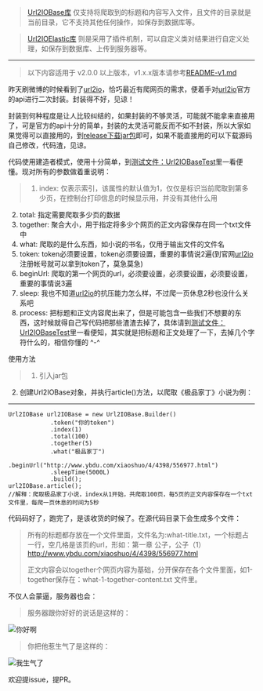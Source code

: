 > [Url2IOBase库](https://github.com/xiaosongfu/Url2IOBase) 仅支持将爬取到的标题和内容写入文件，且文件的目录就是当前目录，它不支持其他任何操作，如保存到数据库等。

> [Url2IOElastic库](https://github.com/xiaosongfu/Url2IOElastic) 则是采用了插件机制，可以自定义类对结果进行自定义处理，如保存到数据库、上传到服务器等。

---
> 以下内容适用于 v2.0.0 以上版本，v1.x.x版本请参考[README-v1.md](https://github.com/xiaosongfu/Url2IOBase/blob/master/README-v1.md)




昨天刷微博的时候看到了[url2io](http://www.url2io.com/)，恰巧最近有爬网页的需求，便着手对[url2io](http://www.url2io.com/)官方的api进行二次封装。封装得不好，见谅！

封装到何种程度是让人比较纠结的，如果封装的不够灵活，可能就不能拿来直接用了，可是官方的api十分的简单，封装的太灵活可能反而不如不封装，所以大家如果觉得可以直接用的，到[release下载jar包](https://github.com/xiaosongfu/Url2IOBase/releases/download/v1.0.0/Url2IOBase.jar)即可，如果不能直接用的可以下载源码自己修改，代码渣，见谅。

代码使用建造者模式，使用十分简单，到[测试文件：Url2IOBaseTest](https://github.com/xiaosongfu/Url2IOBase/blob/master/src/com/fuxiaosong/url2iobase/Url2IOBaseTest.java)里一看便懂。现对所有的参数做着重说明：

> 1. index: 仅表示索引，该属性的默认值为1，仅仅是标识当前爬取到第多少页，在控制台打印信息的时候显示用，并没有其他什么用
2. total: 指定需要爬取多少页的数据
3. together: 聚合大小，用于指定将多少个网页的正文内容保存在同一个txt文件中
4. what: 爬取的是什么东西，如小说的书名，仅用于输出文件的文件名
5. token: token必须要设置，token必须要设置，重要的事情说2遍(到官网[url2io](http://www.url2io.com/)注册帐号就可以拿到token了，莫急莫急)
7. beginUrl: 爬取的第一个网页的url，必须要设置，必须要设置，必须要设置，重要的事情说3遍
8. sleep: 我也不知道[url2io](http://www.url2io.com/)的抗压能力怎么样，不过爬一页休息2秒也没什么关系吧
9. process: 把标题和正文内容爬出来了，但是可能包含一些我们不想要的东西，这时候就得自己写代码把那些渣渣去掉了，具体请到[测试文件：Url2IOBaseTest](https://github.com/xiaosongfu/Url2IOBase/blob/master/src/com/fuxiaosong/url2iobase/Url2IOBaseTest.java)里一看便知，其实就是把标题和正文处理了一下，去掉几个字符什么的，相信你懂的 ^-^


使用方法
> 1. 引入jar包
2. 创建Url2IOBase对象，并执行article()方法，以爬取《极品家丁》小说为例：

---  

    Url2IOBase url2IOBase = new Url2IOBase.Builder()
                .token("你的token")
                .index(1)
                .total(100)
                .together(5)
                .what("极品家丁")
                .beginUrl("http://www.ybdu.com/xiaoshuo/4/4398/556977.html")
                .sleepTime(5000L)
                .build();
    url2IOBase.article();
    //解释：爬取极品家丁小说，index从1开始，共爬取100页，每5页的正文内容保存在一个txt文件里，每爬一页休息的时间为5秒


代码码好了，跑完了，是该收货的时候了。在源代码目录下会生成多个文件：
> 所有的标题都存放在一个文件里面，文件名为:what-title.txt，一个标题占一行，空几格是该页的url，形如：第一章 公子，公子（1）    http://www.ybdu.com/xiaoshuo/4/4398/556977.html
>
> 正文内容会以together个网页内容为基础，分开保存在各个文件里面，如1-together保存在：what-1-together-content.txt 文件里。

不仅人会蒙逼，服务器也会：

> 服务器跟你好好的说话是这样的：

![你好啊](http://xiaosongfu-github.nos-eastchina1.126.net/success.png)


> 你把他惹生气了是这样的：

![我生气了](http://xiaosongfu-github.nos-eastchina1.126.net/error.png)



欢迎提issue，提PR。
